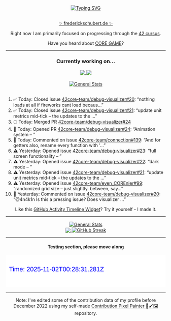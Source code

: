 <div align="center">
	<a href="https://git.io/typing-svg"><img src="https://readme-typing-svg.demolab.com?font=Fira+Code&size=30&pause=1000&color=70A5FD&background=1A1B27&center=true&vCenter=true&repeat=false&random=false&width=550&lines=%F0%9F%91%8B+Hello+World!+I'm+Freddy!+%F0%9F%96%96" alt="Typing SVG" /></a>
</div>
<br>
<div align="center">
	<p></p><a href="https://frederickschubert.de">✨ frederickschubert.de ✨</a></p>
	<p>Right now I am primarily focused on progressing through the <a href="https://github.com/FreddyMSchubert/42_cursus">42 cursus</a>.</p>
	<p>Have you heard about <a href="https://coregame.de/">CORE GAME</a>?</p>
</div>

<hr>

<div align="center">

### Currently working on...

<!-- [![current_repo](https://github-readme-stats.vercel.app/api/pin/?username=FreddyMSchubert&repo=Crafty_Concoctions&theme=tokyonight)](https://github.com/FreddyMSchubert/Crafty_Concoctions) -->

<div align="center">
	<a href="https://github.com/Reptudn/42_transcendence" target="_blank">
		<img align="center" src="https://github-readme-stats.vercel.app/api/pin/?username=Reptudn&repo=42_transcendence&theme=tokyonight" />
	</a>
	<a href="https://github.com/42core-team/even_COREnier" target="_blank">
		<img align="center" src="https://github-readme-stats.vercel.app/api/pin/?username=42core-team&repo=even_COREnier&theme=tokyonight" />
	</a>
</div>

<br>

<div align="center">
	<a href="https://github.com/FreddyMSchubert/42_cursus" target="_blank">
		<img align="center" src="https://github-readme-stats.vercel.app/api/pin/?username=FreddyMSchubert&repo=42_cursus&theme=tokyonight" alt="General Stats" />
	</a>
</div>

<br>

<div align="left">
<ol>
<!-- ACTIVITY:START -->
<li>✅ Today: Closed issue <a href="https://github.com/42core-team/debug-visualizer/issues/20">42core-team/debug-visualizer#20</a>: “nothing loads at all if fireworks cant load becaus…”</li>
<li>✅ Today: Closed issue <a href="https://github.com/42core-team/debug-visualizer/issues/21">42core-team/debug-visualizer#21</a>: “update unit metrics mid-tick – the updates to the …”</li>
<li>🌕 Today: Merged PR <a href="https://github.com/42core-team/debug-visualizer/pull/24">42core-team/debug-visualizer#24</a></li>
<li>🚀 Today: Opened PR <a href="https://github.com/42core-team/debug-visualizer/pull/24">42core-team/debug-visualizer#24</a>: “Animation system – ”</li>
<li>💬 Today: Commented on issue <a href="https://github.com/42core-team/connection/issues/139#issuecomment-3194160766">42core-team/connection#139</a>: “And for getters also, rename every function with '…”</li>
<li>⚠️ Yesterday: Opened issue <a href="https://github.com/42core-team/debug-visualizer/issues/23">42core-team/debug-visualizer#23</a>: “full screen functionality – ”</li>
<li>⚠️ Yesterday: Opened issue <a href="https://github.com/42core-team/debug-visualizer/issues/22">42core-team/debug-visualizer#22</a>: “dark mode – ”</li>
<li>⚠️ Yesterday: Opened issue <a href="https://github.com/42core-team/debug-visualizer/issues/21">42core-team/debug-visualizer#21</a>: “update unit metrics mid-tick – the updates to the …”</li>
<li>⚠️ Yesterday: Opened issue <a href="https://github.com/42core-team/even_COREnier/issues/99">42core-team/even_COREnier#99</a>: “randomized grid size – just slightly. between, say…”</li>
<li>💬 Yesterday: Commented on issue <a href="https://github.com/42core-team/debug-visualizer/issues/20#issuecomment-3193705211">42core-team/debug-visualizer#20</a>: “@4n4k1n Is this a pressing issue? Does visualizer …”</li>
<!-- ACTIVITY:END -->
</ol>
</div>

Like this [GitHub Activity Timeline Widget](https://github.com/FreddyMSchubert/github-activity-timeline)? Try it yourself - I made it.

<hr>

<div align="center">
	<a href="https://github.com/anuraghazra/github-readme-stats" target="_blank">
		<img height=200 align="center" src="https://github-readme-stats.vercel.app/api?username=FreddyMSchubert&show_icons=true&theme=tokyonight&card_width=650" alt="General Stats" />
	</a>
</div>

<div align="center">
	<a href="https://github.com/anuraghazra/github-readme-stats" target="_blank">
		<img height=200 align="center" src="https://github-readme-stats.vercel.app/api/top-langs/?username=FreddyMSchubert&layout=donut&theme=tokyonight&card_width=320">
	</a>
	<a href="https://github.com/DenverCoder1/github-readme-streak-stats" target="_blank">
		<img height=200 align="center" src="https://streak-stats.demolab.com?user=FreddyMSchubert&theme=tokyonight&date_format=j%20M%5B%20Y%5D&card_width=320&card_height=200&hide_total_contributions=true" alt="GitHub Streak" />
	</a>
</div>

<hr>

#### Testing section, please move along

![GitHub Defenders SVG](https://github.com/FreddyMSchubert/FreddyMSchubert/blob/github_defenders_output/output.svg)

<hr>

Note: I've edited some of the contribution data of my profile before December 2022 using my self-made [Contribution Pixel Painter 🎨🖌️🖼️](https://github.com/FreddyMSchubert/contribution-pixel-painter) repository.
